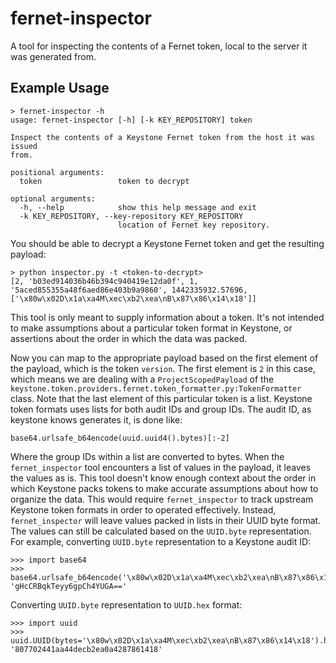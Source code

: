 # fernet-inspector

A tool for inspecting the contents of a Fernet token, local to the server it
was generated from.

## Example Usage

```
> fernet-inspector -h
usage: fernet-inspector [-h] [-k KEY_REPOSITORY] token

Inspect the contents of a Keystone Fernet token from the host it was issued
from.

positional arguments:
  token                 token to decrypt

optional arguments:
  -h, --help            show this help message and exit
  -k KEY_REPOSITORY, --key-repository KEY_REPOSITORY
                        location of Fernet key repository.
```

You should be able to decrypt a Keystone Fernet token and get the resulting
payload:

```
> python inspector.py -t <token-to-decrypt>
[2, 'b03ed914036b46b394c940419e12da0f', 1, '5aced855355a48f6aed86e403b9a9860', 1442335932.57696, ['\x80w\x02D\x1a\xa4M\xec\xb2\xea\nB\x87\x86\x14\x18']]
```

This tool is only meant to supply information about a token. It's not intended
to make assumptions about a particular token format in Keystone, or assertions
about the order in which the data was packed.

Now you can map to the appropriate payload based on the first element of the
payload, which is the token `version`. The first element is `2` in this case,
which means we are dealing with a `ProjectScopedPayload` of the
`keystone.token.providers.fernet.token_formatter.py:TokenFormatter` class. Note
that the last element of this particular token is a list. Keystone token
formats uses lists for both audit IDs and group IDs. The audit ID, as keystone
knows generates it, is done like:

```
base64.urlsafe_b64encode(uuid.uuid4().bytes)[:-2]
```

Where the group IDs within a list are converted to bytes. When the
`fernet_inspector` tool encounters a list of values in the payload, it leaves
the values as is. This tool doesn't know enough context about the order in
which Keystone packs tokens to make accurate assumptions about how to organize
the data. This would require `fernet_inspector` to track upstream Keystone
token formats in order to operated effectively. Instead, `fernet_inspector`
will leave values packed in lists in their UUID byte format. The values can
still be calculated based on the `UUID.byte` representation. For example,
converting `UUID.byte` representation to a Keystone audit ID:

```
>>> import base64
>>> base64.urlsafe_b64encode('\x80w\x02D\x1a\xa4M\xec\xb2\xea\nB\x87\x86\x14\x18')
'gHcCRBqkTeyy6gpCh4YUGA=='
```

Converting `UUID.byte` representation to `UUID.hex` format:

```
>>> import uuid
>>> uuid.UUID(bytes='\x80w\x02D\x1a\xa4M\xec\xb2\xea\nB\x87\x86\x14\x18').hex
'807702441aa44decb2ea0a4287861418'
```
